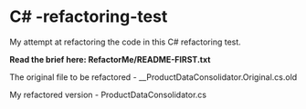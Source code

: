 # C# -refactoring-test

My attempt at refactoring the code in this C# refactoring test.

<strong>Read the brief here: RefactorMe/README-FIRST.txt</strong>

The original file to be refactored - __ProductDataConsolidator.Original.cs.old

My refactored version - ProductDataConsolidator.cs


